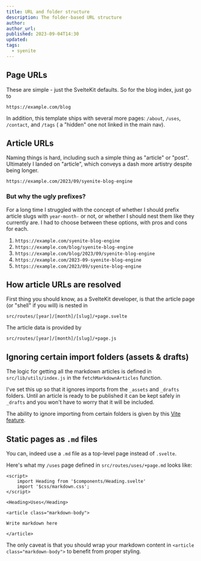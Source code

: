 ```yaml
---
title: URL and folder structure
description: The folder-based URL structure
author:
author_url:
published: 2023-09-04T14:30
updated: 
tags:
  - syenite
---
```


## Page URLs

These are simple - just the SvelteKit defaults. So for the blog index, just go to

`https://example.com/blog`

In addition, this template ships with several more pages: `/about`, `/uses`, `/contact`, and `/tags` ( a "hidden" one not linked in the main nav).

## Article URLs

Naming things is hard, including such a simple thing as "article" or "post". Ultimately I landed on "article", which conveys a dash more artistry despite being longer.

`https://example.com/2023/09/syenite-blog-engine`

### But why the ugly prefixes?

For a long time I struggled with the concept of whether I should prefix article slugs with `year-month-` or not, or whether I should nest them like they currently are. I had to choose between these options, with pros and cons for each.

1. `https://example.com/syenite-blog-engine`
2. `https://example.com/blog/syenite-blog-engine`
3. `https://example.com/blog/2023/09/syenite-blog-engine`
4. `https://example.com/2023-09-syenite-blog-engine`
5. `https://example.com/2023/09/syenite-blog-engine`

## How article URLs are resolved

First thing you should know, as a SvelteKit developer, is that the article page (or "shell" if you will) is nested in

`src/routes/[year]/[month]/[slug]/+page.svelte`

The article data is provided by

`src/routes/[year]/[month]/[slug]/+page.js`

## Ignoring certain import folders (assets & drafts)

The logic for getting all the markdown articles is defined in `src/lib/utils/index.js` in the `fetchMarkdownArticles` function.

I've set this up so that it ignores imports from the `_assets` and `_drafts` folders. Until an article is ready to be published it can be kept safely in `_drafts` and you won't have to worry that it will be included.

The ability to ignore importing from certain folders is given by this [Vite feature](https://vitejs.dev/guide/features.html#negative-patterns).

## Static pages as `.md` files

You can, indeed use a `.md` file as a top-level page instead of `.svelte`.

Here's what my `/uses` page defined in `src/routes/uses/+page.md` looks like:

```
<script>
    import Heading from '$components/Heading.svelte'
	import '$css/markdown.css';
</script>

<Heading>Uses</Heading>

<article class="markdown-body">

Write markdown here

</article>
```

The only caveat is that you should wrap your markdown content in `<article class="markdown-body">` to benefit from proper styling.
